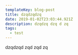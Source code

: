 ```yaml
---
templateKey: blog-post
title: dzqdzqdzq
date: 2019-01-02T23:03:44.921Z
description: dzqdzq dzq d zq
tags:
  - test
---
```

dzqdzqd zqd zqd zq
